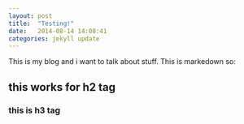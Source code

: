 ```yaml
---
layout: post
title:  "Testing!"
date:   2014-08-14 14:08:41
categories: jekyll update
---
```

This is my blog and i want to talk about stuff. This is markedown so:

## this works for h2 tag

### this is h3 tag